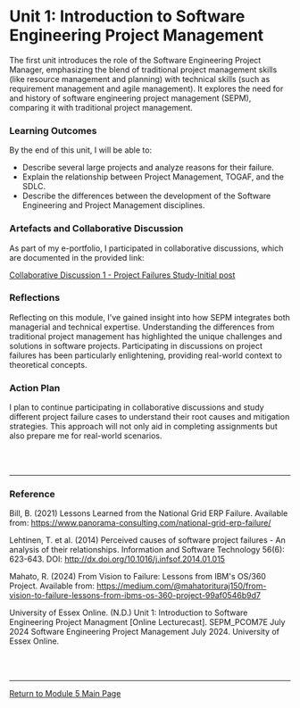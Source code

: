# Unit 1: Introduction to Software Engineering Project Management

The first unit introduces the role of the Software Engineering Project Manager, emphasizing the blend of traditional project management skills (like resource management and planning) with technical skills (such as requirement management and agile management). 
It explores the need for and history of software engineering project management (SEPM), comparing it with traditional project management.

### Learning Outcomes
By the end of this unit, I will be able to:
 - Describe several large projects and analyze reasons for their failure.
 - Explain the relationship between Project Management, TOGAF, and the SDLC.
 - Describe the differences between the development of the Software Engineering and Project Management disciplines.

### Artefacts and Collaborative Discussion 
As part of my e-portfolio, I participated in collaborative discussions, which are documented in the provided link:

[Collaborative Discussion 1 - Project Failures Study-Initial post](SEPM_Unit01_Discussion.pdf)

### Reflections
Reflecting on this module, I've gained insight into how SEPM integrates both managerial and technical expertise. 
Understanding the differences from traditional project management has highlighted the unique challenges and solutions in software projects. 
Participating in discussions on project failures has been particularly enlightening, providing real-world context to theoretical concepts.

### Action Plan
I plan to continue participating in collaborative discussions and study different project failure cases to understand their root causes and mitigation strategies. 
This approach will not only aid in completing assignments but also prepare me for real-world scenarios.

<br><br>

---

### Reference
Bill, B. (2021) Lessons Learned from the National Grid ERP Failure. Available from: https://www.panorama-consulting.com/national-grid-erp-failure/

Lehtinen, T. et al. (2014) Perceived causes of software project failures - An analysis of their relationships. Information and Software Technology 56(6): 623-643. DOI: http://dx.doi.org/10.1016/j.infsof.2014.01.015 

Mahato, R. (2024) From Vision to Failure: Lessons from IBM's OS/360 Project. Available from: https://medium.com/@mahatorituraj150/from-vision-to-failure-lessons-from-ibms-os-360-project-99af0546b9d7 

University of Essex Online. (N.D.) Unit 1: Introduction to Software Engineering Project Managment [Online Lecturecast]. SEPM_PCOM7E July 2024 Software Engineering Project Management July 2024. University of Essex Online.

<br><br>

--- 

[Return to Module 5 Main Page](SEPM_main.md)
